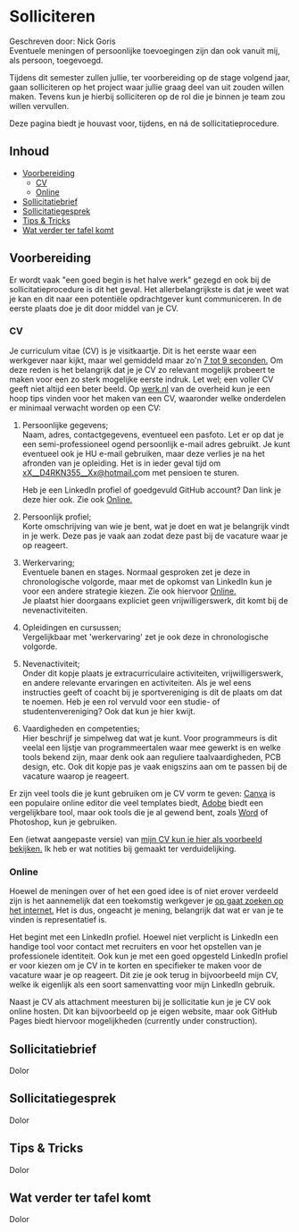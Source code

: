 # Solliciteren
<!-- no toc -->

Geschreven door: Nick Goris<br>
Eventuele meningen of persoonlijke toevoegingen zijn dan ook vanuit mij, als persoon, toegevoegd. 

Tijdens dit semester zullen jullie, ter voorbereiding op de stage volgend jaar, gaan solliciteren op het project waar jullie graag deel van uit zouden willen maken. Tevens kun je hierbij solliciteren op de rol die je binnen je team zou willen vervullen. 

Deze pagina biedt je houvast voor, tijdens, en ná de sollicitatieprocedure.



## Inhoud
<!-- no toc -->
  - [Voorbereiding](#voorbereiding)
    - [CV](#cv)
    - [Online](#online)
  - [Sollicitatiebrief](#sollicitatiebrief)
  - [Sollicitatiegesprek](#sollicitatiegesprek)
  - [Tips \& Tricks](#tips--tricks)
  - [Wat verder ter tafel komt](#wat-verder-ter-tafel-komt)

## Voorbereiding

Er wordt vaak "een goed begin is het halve werk" gezegd en ook bij de sollicitatieprocedure is dit het geval. Het allerbelangrijkste is dat je weet wat je kan en dit naar een potentiële opdrachtgever kunt communiceren. In de eerste plaats doe je dit door middel van je CV.

### CV

Je curriculum vitae (CV) is je visitkaartje. Dit is het eerste waar een werkgever naar kijkt, maar wel gemiddeld maar zo'n [7 tot 9 seconden.](https://www.tealhq.com/post/how-long-recruiters-spend-reviewing-resume) Om deze reden is het belangrijk dat je je CV zo relevant mogelijk probeert te maken voor een zo sterk mogelijke eerste indruk. Let wel; een voller CV geeft niet altijd een beter beeld. Op [werk.nl](https://www.werk.nl/werkzoekenden/solliciteren/tips/cv/index.aspx) van de overheid kun je een hoop tips vinden voor het maken van een CV, waaronder welke onderdelen er minimaal verwacht worden op een CV:

1. Persoonlijke gegevens;<br>
    Naam, adres, contactgegevens, eventueel een pasfoto. Let er op dat je een semi-professioneel ogend persoonlijk e-mail adres gebruikt. Je kunt eventueel ook je HU e-mail gebruiken, maar deze verlies je na het afronden van je opleiding. Het is in ieder geval tijd om xX__D4RKN355__Xx@hotmail.c<span>om met pensioen te sturen. 

    Heb je een LinkedIn profiel of goedgevuld GitHub account? Dan link je deze hier ook. Zie ook [Online.](#online)
2. Persoonlijk profiel;<br>
    Korte omschrijving van wie je bent, wat je doet en wat je belangrijk vindt in je werk. Deze pas je vaak aan zodat deze past bij de vacature waar je op reageert.
3. Werkervaring;<br>
    Eventuele banen en stages. Normaal gesproken zet je deze in chronologische volgorde, maar met de opkomst van LinkedIn kun je voor een andere strategie kiezen. Zie ook hiervoor [Online.](#online)<br>
    Je plaatst hier doorgaans expliciet geen vrijwilligerswerk, dit komt bij de nevenactiviteiten.
4. Opleidingen en cursussen;<br>
    Vergelijkbaar met 'werkervaring' zet je ook deze in chronologische volgorde. 
5. Nevenactiviteit;<br>
    Onder dit kopje plaats je extracurriculaire activiteiten, vrijwilligerswerk, en andere relevante ervaringen en activiteiten. Als je wel eens instructies geeft of coacht bij je sportvereniging is dít de plaats om dat te noemen. Heb je een rol vervuld voor een studie- of studentenvereniging? Ook dat kun je hier kwijt.
6. Vaardigheden en competenties;<br>
    Hier beschrijf je simpelweg dat wat je kunt. Voor programmeurs is dit veelal een lijstje van programmeertalen waar mee gewerkt is en welke tools bekend zijn, maar denk ook aan reguliere taalvaardigheden, PCB design, etc. Ook dit kopje pas je vaak enigszins aan om te passen bij de vacature waarop je reageert. 

Er zijn veel tools die je kunt gebruiken om je CV vorm te geven: [Canva](https://www.canva.com/nl_nl/maken/curriculum-vitae/) is een populaire online editor die veel templates biedt, [Adobe](https://www.adobe.com/express/create/resume/cv) biedt een vergelijkbare tool, maar ook tools die je al gewend bent, zoals [Word](https://create.microsoft.com/en-us/templates/resumes) of Photoshop, kun je gebruiken.

Een (ietwat aangepaste versie) van [mijn CV kun je hier als voorbeeld bekijken.](CV_Nick_HU_Beschreven.pdf) Ik heb er wat notities bij gemaakt ter verduidelijking.

### Online

Hoewel de meningen over of het een goed idee is of niet erover verdeeld zijn is het aannemelijk dat een toekomstig werkgever je [op gaat zoeken op het internet.](https://www.linkedin.com/pulse/how-employers-analyze-candidates-social-networks-what-do-cv2vc/) Het is dus, ongeacht je mening, belangrijk dat wat er van je te vinden is representatief is. 

Het begint met een LinkedIn profiel. Hoewel niet verplicht is LinkedIn een handige tool voor contact met recruiters en voor het opstellen van je professionele identiteit. Ook kun je met een goed opgesteld LinkedIn profiel er voor kiezen om je CV in te korten en specifieker te maken voor de vacature waar je op reageert. Dit zie je ook terug in bijvoorbeeld mijn CV, welke ik eigenlijk als een soort samenvatting voor mijn LinkedIn gebruik.

Naast je CV als attachment meesturen bij je sollicitatie kun je je CV ook online hosten. Dit kan bijvoorbeeld op je eigen website, maar ook GitHub Pages biedt hiervoor mogelijkheden (currently under construction).

## Sollicitatiebrief

Dolor

## Sollicitatiegesprek

Dolor

## Tips & Tricks

Dolor

## Wat verder ter tafel komt

Dolor

